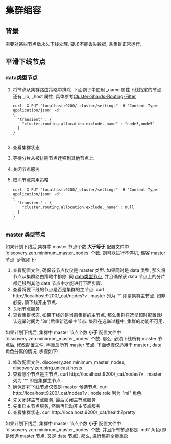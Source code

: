 # 集群缩容

## 背景

需要对某些节点做永久下线处理. 要求不能丢失数据, 且集群正常运行.

## 平滑下线节点

### data类型节点

1. 将节点从集群路由策略中排除. 下面例子中使用 _name 属性下线指定的节点. 还有 _ip, _host 属性. 具体参考[Cluster-Shards-Routing-Filter](../Modules/cluster.md)

    ```shell
    curl -X PUT "localhost:9200/_cluster/settings" -H 'Content-Type: application/json' -d'
    {
      "transient" : {
        "cluster.routing.allocation.exclude._name" : "node3,node5"
      }
    }
    '
    ```

2. 查看集群状态
3. 等待分片从被排除节点迁移到其他节点上.
4. 关闭节点服务
5. 取消节点禁用策略

    ```shell
    curl -X PUT "localhost:9200/_cluster/settings" -H 'Content-Type: application/json' -d'
    {
      "transient" : {
        "cluster.routing.allocation.exclude._name" : null
      }
    }
    '
    ```

### master 类型节点

如果计划下线后,集群中 master 节点个数 **大于等于** 配置文件中 'discovery.zen.minimum_master_nodes' 个数. 则可以进行不停机, 缩容 master 节点. 步骤如下:

1. 查看配置文件, 确保该节点仅仅是 master 类型. 如果同时是 data 类型, 那么将节点从集群路由策略中排除. 同 [data类型节点](#data类型节点), 并且确保该 data 节点上的分片都迁移到其他 data 节点中才能进行下面步骤.
2. 查看将要下线的节点是否是集群的主节点. curl http://localhost:9200/_cat/nodes?v . master 列为 '*' 即是集群主节点. 如非必要, 请下线非主节点.
3. 关闭节点服务
4. 查看集群状态, 如果下线的是当前集群的主节点, 那么集群在选举超时配置(默认选举时间为 '3s')后重新选举主节点. 集群在选举过程中, 集群的功能不可用.

如果计划下线后, 集群中 master 节点个数 **小于** 配置文件中 'discovery.zen.minimum_master_nodes' 个数. 那么, 必须下线所有 master 节点后, 修改配置文件, 再重启所有 master 节点. 下面步骤仅适用于 master , data 角色分离的情况. 步骤如下:

1. 修改配置文件. discovery.zen.minimum_master_nodes, discovery.zen.ping.unicast.hosts
2. 查看哪个节点是主节点. curl http://localhost:9200/_cat/nodes?v . master 列为 '*' 即是集群主节点.
3. 确保即将下线节点仅仅是 master 候选节点. curl http://localhost:9200/_cat/nodes?v . node.role 列为 "mi" 角色.
4. 先关闭非主节点服务, 最后关闭主节点服务
5. 先重启主节点服务, 然后再启动非主节点服务
6. 查看集群状态. curl http://localhost:9200/_cat/health?pretty

如果计划下线后, 集群中 master 节点个数 **小于** 配置文件中 'discovery.zen.minimum_master_nodes' 个数. 并且所有节点都是 'mdi' 角色(即是候选 master 节点, 又是 data 节点). 那么, 进行[集群全量重启](./cluster-all-restart.md).
